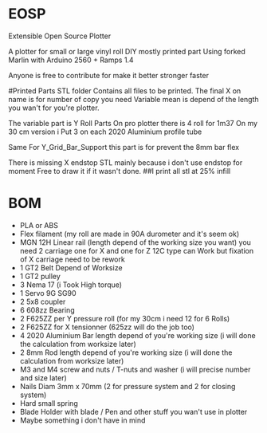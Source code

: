 # EOSP

Extensible Open Source Plotter

A plotter for small or large vinyl roll DIY mostly printed part
Using forked Marlin with Arduino 2560 + Ramps 1.4

Anyone is free to contribute for make it better stronger faster

#Printed Parts
STL folder Contains all files to be printed.
The final X on name is for number of copy you need
Variable mean is depend of the length you wan't for you're plotter.

The variable part is Y Roll Parts
	On pro plotter there is 4 roll for 1m37
	On my 30 cm version i Put 3 on each 2020 Aluminium profile tube

Same For Y_Grid_Bar_Support this part is for prevent the 8mm bar flex

There is missing X endstop STL mainly because i don't use endstop for moment
Free to draw it if it wasn't done.
##I print all stl at 25% infill

# BOM


* PLA or ABS 
* Flex filament (my roll are made in 90A durometer and it's seem ok)
* MGN 12H Linear rail (length depend of the working size you want) you need 2 carriage one for X and one for Z 12C type can Work but fixation of X carriage need to be rework
* 1 GT2 Belt Depend of Worksize 
* 1 GT2 pulley
* 3 Nema 17 (i Took High torque)
* 1 Servo 9G SG90 
* 2 5x8 coupler
* 6 608zz Bearing
* 2 F625ZZ per Y pressure roll (for my 30cm i need 12 for 6 Rolls)
* 2 F625ZZ for X tensionner (625zz will do the job too)
* 4 2020 Aluminium Bar length depend of you're working size (i will done the calculation from worksize later)
* 2 8mm Rod length depend of you're working size (i will done the calculation from worksize later)
* M3 and M4 screw and nuts / T-nuts and washer (i will precise number and size later)
* Nails Diam 3mm x 70mm (2 for pressure system and 2 for closing system)
* Hard small spring
* Blade Holder with blade  / Pen and other stuff you wan't use in plotter
* Maybe something i don't have in mind
